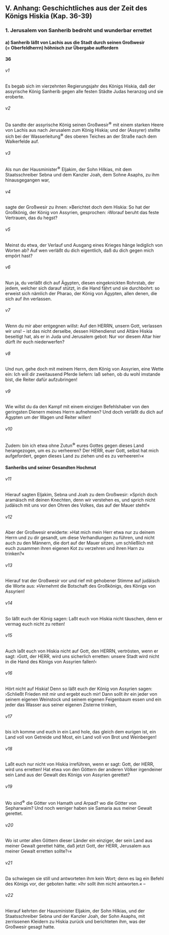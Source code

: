 ## V. Anhang: Geschichtliches aus der Zeit des Königs Hiskia (Kap. 36-39)

### 1. Jerusalem von Sanherib bedroht und wunderbar errettet

#### a) Sanherib läßt von Lachis aus die Stadt durch seinen Großwesir (= Oberfeldherrn) höhnisch zur Übergabe auffordern

__36__

###### v1
Es begab sich im vierzehnten Regierungsjahr des Königs Hiskia, daß der assyrische König Sanherib gegen alle festen Städte Judas heranzog und sie eroberte.

###### v2
Da sandte der assyrische König seinen Großwesir<sup title="= Oberfeldherrn">&#x2732;</sup>
 mit einem starken Heere von Lachis aus nach Jerusalem zum König Hiskia; und der (Assyrer) stellte sich bei der Wasserleitung<sup title="oder: am Wasserabfluß">&#x2732;</sup>
 des oberen Teiches an der Straße nach dem Walkerfelde auf.

###### v3
Als nun der Hausminister<sup title="= Palastvorsteher">&#x2732;</sup>
 Eljakim, der Sohn Hilkias, mit dem Staatsschreiber Sebna und dem Kanzler Joah, dem Sohne Asaphs, zu ihm hinausgegangen war,

###### v4
sagte der Großwesir zu ihnen: »Berichtet doch dem Hiskia: So hat der Großkönig, der König von Assyrien, gesprochen: ›Worauf beruht das feste Vertrauen, das du hegst?

###### v5
Meinst du etwa, der Verlauf und Ausgang eines Krieges hänge lediglich von Worten ab? Auf wen verläßt du dich eigentlich, daß du dich gegen mich empört hast?

###### v6
Nun ja, du verläßt dich auf Ägypten, diesen eingeknickten Rohrstab, der jedem, welcher sich darauf stützt, in die Hand fährt und sie durchbohrt: so erweist sich nämlich der Pharao, der König von Ägypten, allen denen, die sich auf ihn verlassen.

###### v7
Wenn du mir aber entgegnen willst: Auf den HERRN, unsern Gott, verlassen wir uns! – ist das nicht derselbe, dessen Höhendienst und Altäre Hiskia beseitigt hat, als er in Juda und Jerusalem gebot: Nur vor diesem Altar hier dürft ihr euch niederwerfen?

###### v8
Und nun, gehe doch mit meinem Herrn, dem König von Assyrien, eine Wette ein: Ich will dir zweitausend Pferde liefern: laß sehen, ob du wohl imstande bist, die Reiter dafür aufzubringen!

###### v9
Wie willst du da den Kampf mit einem einzigen Befehlshaber von den geringsten Dienern meines Herrn aufnehmen? Und doch verläßt du dich auf Ägypten um der Wagen und Reiter willen!

###### v10
Zudem: bin ich etwa ohne Zutun<sup title="oder: den Willen">&#x2732;</sup>
 eures Gottes gegen dieses Land herangezogen, um es zu verheeren? Der HERR, euer Gott, selbst hat mich aufgefordert, gegen dieses Land zu ziehen und es zu verheeren!‹«

#### Sanheribs und seiner Gesandten Hochmut


###### v11
Hierauf sagten Eljakim, Sebna und Joah zu dem Großwesir: »Sprich doch aramäisch mit deinen Knechten, denn wir verstehen es, und sprich nicht judäisch mit uns vor den Ohren des Volkes, das auf der Mauer steht!«

###### v12
Aber der Großwesir erwiderte: »Hat mich mein Herr etwa nur zu deinem Herrn und zu dir gesandt, um diese Verhandlungen zu führen, und nicht auch zu den Männern, die dort auf der Mauer sitzen, um schließlich mit euch zusammen ihren eigenen Kot zu verzehren und ihren Harn zu trinken?«

###### v13
Hierauf trat der Großwesir vor und rief mit gehobener Stimme auf judäisch die Worte aus: »Vernehmt die Botschaft des Großkönigs, des Königs von Assyrien!

###### v14
So läßt euch der König sagen: Laßt euch von Hiskia nicht täuschen, denn er vermag euch nicht zu retten!

###### v15
Auch laßt euch von Hiskia nicht auf Gott, den HERRN, vertrösten, wenn er sagt: ›Gott, der HERR, wird uns sicherlich erretten: unsere Stadt wird nicht in die Hand des Königs von Assyrien fallen!‹

###### v16
Hört nicht auf Hiskia! Denn so läßt euch der König von Assyrien sagen: ›Schließt Frieden mit mir und ergebt euch mir! Dann sollt ihr ein jeder von seinem eigenen Weinstock und seinem eigenen Feigenbaum essen und ein jeder das Wasser aus seiner eigenen Zisterne trinken,

###### v17
bis ich komme und euch in ein Land hole, das gleich dem eurigen ist, ein Land voll von Getreide und Most, ein Land voll von Brot und Weinbergen!

###### v18
Laßt euch nur nicht von Hiskia irreführen, wenn er sagt: Gott, der HERR, wird uns erretten! Hat etwa von den Göttern der anderen Völker irgendeiner sein Land aus der Gewalt des Königs von Assyrien gerettet?

###### v19
Wo sind<sup title="oder: waren">&#x2732;</sup>
 die Götter von Hamath und Arpad? wo die Götter von Sepharwaim? Und noch weniger haben sie Samaria aus meiner Gewalt gerettet.

###### v20
Wo ist unter allen Göttern dieser Länder ein einziger, der sein Land aus meiner Gewalt gerettet hätte, daß jetzt Gott, der HERR, Jerusalem aus meiner Gewalt erretten sollte?‹«

###### v21
Da schwiegen sie still und antworteten ihm kein Wort; denn es lag ein Befehl des Königs vor, der geboten hatte: »Ihr sollt ihm nicht antworten.« –

###### v22
Hierauf kehrten der Hausminister Eljakim, der Sohn Hilkias, und der Staatsschreiber Sebna und der Kanzler Joah, der Sohn Asaphs, mit zerrissenen Kleidern zu Hiskia zurück und berichteten ihm, was der Großwesir gesagt hatte.